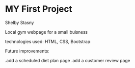 # MY First Project
Shelby Stasny

Local gym webpage for a small buisness

technologies used: HTML, CSS, Bootstrap

Future improvements:

.add a scheduled diet plan page
.add a customer review page
